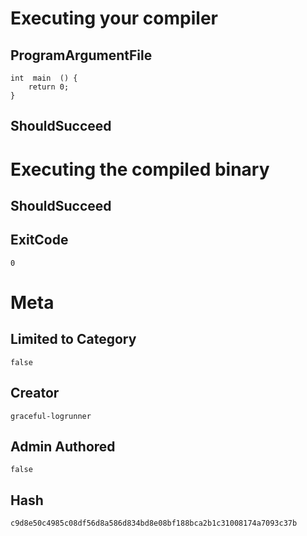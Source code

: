 # Executing your compiler

## ProgramArgumentFile

```
int  main  () { 
    return 0;
}
```

## ShouldSucceed

# Executing the compiled binary

## ShouldSucceed

## ExitCode

```
0
```

# Meta

## Limited to Category

```
false
```

## Creator

```
graceful-logrunner
```

## Admin Authored

```
false
```

## Hash

```
c9d8e50c4985c08df56d8a586d834bd8e08bf188bca2b1c31008174a7093c37b
```
